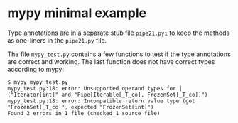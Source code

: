 # mypy minimal example


Type annotations are in a separate stub file [`pipe21.pyi`](pipe21.pyi) to keep the methods as one-liners in the `pipe21.py` file.

The file `mypy_test.py` contains a few functions to test if the type annotations are correct and working. The last function does not have correct types according to mypy:

```shell
$ mypy mypy_test.py 
mypy_test.py:18: error: Unsupported operand types for | ("Iterator[int]" and "Pipe[Iterable[_T_co], FrozenSet[_T_co]]")
mypy_test.py:18: error: Incompatible return value type (got "FrozenSet[_T_co]", expected "FrozenSet[int]")
Found 2 errors in 1 file (checked 1 source file)
```
